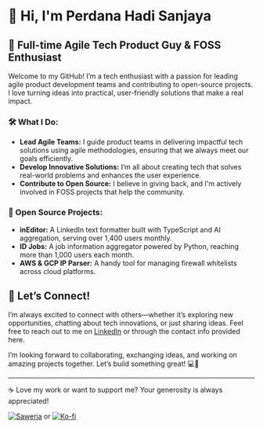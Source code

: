 # 👋 Hi, I'm Perdana Hadi Sanjaya

## 🚀 Full-time Agile Tech Product Guy & FOSS Enthusiast

Welcome to my GitHub! I’m a tech enthusiast with a passion for leading agile product development teams and contributing to open-source projects. I love turning ideas into practical, user-friendly solutions that make a real impact.

### 🛠️ What I Do:
- **Lead Agile Teams:** I guide product teams in delivering impactful tech solutions using agile methodologies, ensuring that we always meet our goals efficiently.
- **Develop Innovative Solutions:** I’m all about creating tech that solves real-world problems and enhances the user experience.
- **Contribute to Open Source:** I believe in giving back, and I'm actively involved in FOSS projects that help the community.

### 🌱 Open Source Projects:
- **inEditor:** A LinkedIn text formatter built with TypeScript and AI aggregation, serving over 1,400 users monthly.
- **ID Jobs:** A job information aggregator powered by Python, reaching more than 1,000 users each month.
- **AWS & GCP IP Parser:** A handy tool for managing firewall whitelists across cloud platforms.

## 🤝 Let’s Connect!
I’m always excited to connect with others—whether it’s exploring new opportunities, chatting about tech innovations, or just sharing ideas. Feel free to reach out to me on [LinkedIn](https://id.linkedin.com/in/perdanahadisanjaya) or through the contact info provided here.

I’m looking forward to collaborating, exchanging ideas, and working on amazing projects together. Let’s build something great! 💻🚀

---

☕ Love my work or want to support me? Your generosity is always appreciated!

[![Saweria](https://img.shields.io/badge/☕%20Support%20me%20on%20Saweria-F16061?style=flat-square)](https://saweria.co/ceroberoz) or [![Ko-fi](https://img.shields.io/badge/Support%20me%20on%20Ko--fi-F16061?logo=ko-fi&logoColor=white&style=flat-square)](https://ko-fi.com/ceroberoz)
